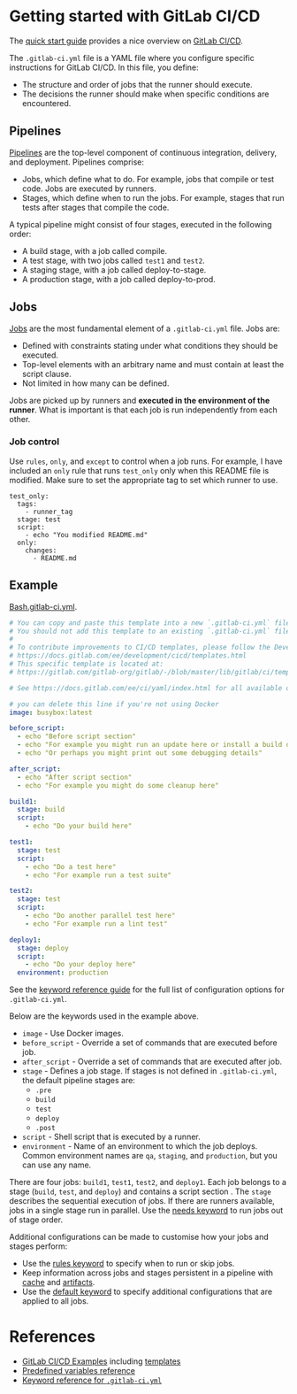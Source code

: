 # Getting started with GitLab CI/CD

The [quick start guide](https://docs.gitlab.com/ee/ci/quick_start/) provides a
nice overview on [GitLab CI/CD](https://docs.gitlab.com/ee/ci/).

The `.gitlab-ci.yml` file is a YAML file where you configure specific
instructions for GitLab CI/CD. In this file, you define:

* The structure and order of jobs that the runner should execute.
* The decisions the runner should make when specific conditions are
encountered.

## Pipelines

[Pipelines](https://docs.gitlab.com/ee/ci/pipelines/index.html) are the
top-level component of continuous integration, delivery, and deployment.
Pipelines comprise:

* Jobs, which define what to do. For example, jobs that compile or test code.
  Jobs are executed by runners.
* Stages, which define when to run the jobs. For example, stages that run tests
  after stages that compile the code.

A typical pipeline might consist of four stages, executed in the following order:

* A build stage, with a job called compile.
* A test stage, with two jobs called `test1` and `test2`.
* A staging stage, with a job called deploy-to-stage.
* A production stage, with a job called deploy-to-prod.

## Jobs

[Jobs](https://docs.gitlab.com/ee/ci/jobs/) are the most fundamental element of
a `.gitlab-ci.yml` file. Jobs are:

* Defined with constraints stating under what conditions they should be
  executed.
* Top-level elements with an arbitrary name and must contain at least the
  script clause.
* Not limited in how many can be defined.

Jobs are picked up by runners and **executed in the environment of the
runner**. What is important is that each job is run independently from each
other.

### Job control

Use `rules`, `only`, and `except` to control when a job runs. For example, I
have included an `only` rule that runs `test_only` only when this README file
is modified. Make sure to set the appropriate tag to set which runner to use.

```
test_only:
  tags:
    - runner_tag
  stage: test
  script:
    - echo "You modified README.md"
  only:
    changes:
      - README.md
```

## Example

[Bash.gitlab-ci.yml](https://gitlab.com/gitlab-org/gitlab/-/blob/master/lib/gitlab/ci/templates/Bash.gitlab-ci.yml).

```yml
# You can copy and paste this template into a new `.gitlab-ci.yml` file.
# You should not add this template to an existing `.gitlab-ci.yml` file by using the `include:` keyword.
#
# To contribute improvements to CI/CD templates, please follow the Development guide at:
# https://docs.gitlab.com/ee/development/cicd/templates.html
# This specific template is located at:
# https://gitlab.com/gitlab-org/gitlab/-/blob/master/lib/gitlab/ci/templates/Bash.gitlab-ci.yml

# See https://docs.gitlab.com/ee/ci/yaml/index.html for all available options

# you can delete this line if you're not using Docker
image: busybox:latest

before_script:
  - echo "Before script section"
  - echo "For example you might run an update here or install a build dependency"
  - echo "Or perhaps you might print out some debugging details"

after_script:
  - echo "After script section"
  - echo "For example you might do some cleanup here"

build1:
  stage: build
  script:
    - echo "Do your build here"

test1:
  stage: test
  script:
    - echo "Do a test here"
    - echo "For example run a test suite"

test2:
  stage: test
  script:
    - echo "Do another parallel test here"
    - echo "For example run a lint test"

deploy1:
  stage: deploy
  script:
    - echo "Do your deploy here"
  environment: production
```

See the [keyword reference
guide](https://docs.gitlab.com/ee/ci/yaml/index.html) for the full list of
configuration options for `.gitlab-ci.yml`.

Below are the keywords used in the example above.

* `image` - Use Docker images.
* `before_script` - Override a set of commands that are executed before job.
* `after_script` - Override a set of commands that are executed after job.
* `stage` - Defines a job stage. If stages is not defined in `.gitlab-ci.yml`,
the default pipeline stages are:
    * `.pre`
    * `build`
    * `test`
    * `deploy`
    * `.post`
* `script` - Shell script that is executed by a runner.
* `environment` - Name of an environment to which the job deploys. Common
environment names are `qa`, `staging`, and `production`, but you can use any name.

There are four jobs: `build1`, `test1`, `test2`, and `deploy1`. Each job
belongs to a stage (`build`, `test`, and `deploy`) and contains a script
section . The `stage` describes the sequential execution of jobs. If there are
runners available, jobs in a single stage run in parallel. Use the [needs
keyword](https://docs.gitlab.com/ee/ci/yaml/index.html#needs) to run jobs out
of stage order.

Additional configurations can be made to customise how your jobs and stages
perform:

* Use the [rules keyword](https://docs.gitlab.com/ee/ci/yaml/index.html#rules)
  to specify when to run or skip jobs.
* Keep information across jobs and stages persistent in a pipeline with
  [cache](https://docs.gitlab.com/ee/ci/yaml/index.html#cache) and
  [artifacts](https://docs.gitlab.com/ee/ci/yaml/index.html#artifacts).
* Use the [default
  keyword](https://docs.gitlab.com/ee/ci/yaml/index.html#default) to specify
  additional configurations that are applied to all jobs.

# References

* [GitLab CI/CD Examples](https://docs.gitlab.com/ee/ci/examples/) including
  [templates](https://docs.gitlab.com/ee/ci/examples/#cicd-templates)
* [Predefined variables
  reference](https://docs.gitlab.com/ee/ci/variables/predefined_variables.html)
* [Keyword reference for
  `.gitlab-ci.yml`](https://docs.gitlab.com/ee/ci/yaml/index.html)
